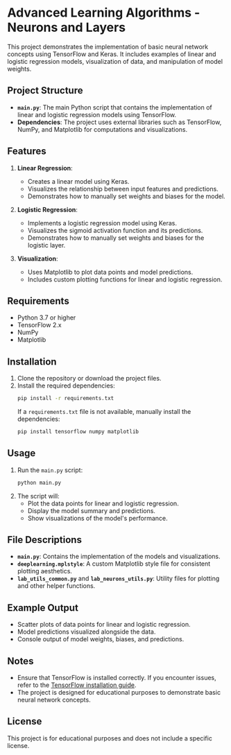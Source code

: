 # Advanced Learning Algorithms - Neurons and Layers

This project demonstrates the implementation of basic neural network concepts using TensorFlow and Keras. It includes examples of linear and logistic regression models, visualization of data, and manipulation of model weights.

## Project Structure

- **`main.py`**: The main Python script that contains the implementation of linear and logistic regression models using TensorFlow.
- **Dependencies**: The project uses external libraries such as TensorFlow, NumPy, and Matplotlib for computations and visualizations.

## Features

1. **Linear Regression**:
   - Creates a linear model using Keras.
   - Visualizes the relationship between input features and predictions.
   - Demonstrates how to manually set weights and biases for the model.

2. **Logistic Regression**:
   - Implements a logistic regression model using Keras.
   - Visualizes the sigmoid activation function and its predictions.
   - Demonstrates how to manually set weights and biases for the logistic layer.

3. **Visualization**:
   - Uses Matplotlib to plot data points and model predictions.
   - Includes custom plotting functions for linear and logistic regression.

## Requirements

- Python 3.7 or higher
- TensorFlow 2.x
- NumPy
- Matplotlib

## Installation

1. Clone the repository or download the project files.
2. Install the required dependencies:
   ```bash
   pip install -r requirements.txt
   ```
   If a `requirements.txt` file is not available, manually install the dependencies:
   ```bash
   pip install tensorflow numpy matplotlib
   ```

## Usage

1. Run the `main.py` script:
   ```bash
   python main.py
   ```
2. The script will:
   - Plot the data points for linear and logistic regression.
   - Display the model summary and predictions.
   - Show visualizations of the model's performance.

## File Descriptions

- **`main.py`**: Contains the implementation of the models and visualizations.
- **`deeplearning.mplstyle`**: A custom Matplotlib style file for consistent plotting aesthetics.
- **`lab_utils_common.py`** and **`lab_neurons_utils.py`**: Utility files for plotting and other helper functions.

## Example Output

- Scatter plots of data points for linear and logistic regression.
- Model predictions visualized alongside the data.
- Console output of model weights, biases, and predictions.

## Notes

- Ensure that TensorFlow is installed correctly. If you encounter issues, refer to the [TensorFlow installation guide](https://www.tensorflow.org/install).
- The project is designed for educational purposes to demonstrate basic neural network concepts.

## License

This project is for educational purposes and does not include a specific license.

